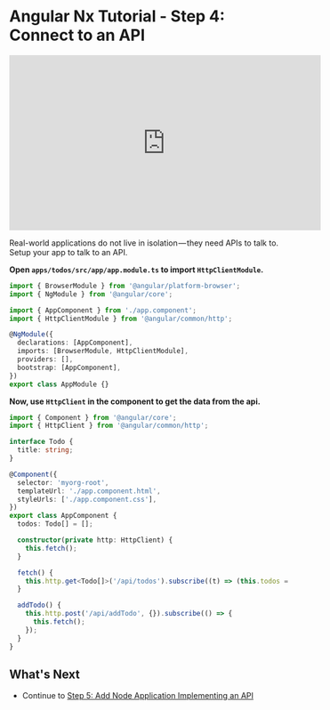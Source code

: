 # Angular Nx Tutorial - Step 4: Connect to an API

<iframe width="560" height="315" src="https://www.youtube.com/embed/digMpZzPtg8" frameborder="0" allow="accelerometer; autoplay; encrypted-media; gyroscope; picture-in-picture; fullscreen"></iframe>

Real-world applications do not live in isolation — they need APIs to talk to. Setup your app to talk to an API.

**Open `apps/todos/src/app/app.module.ts` to import `HttpClientModule`.**

```typescript
import { BrowserModule } from '@angular/platform-browser';
import { NgModule } from '@angular/core';

import { AppComponent } from './app.component';
import { HttpClientModule } from '@angular/common/http';

@NgModule({
  declarations: [AppComponent],
  imports: [BrowserModule, HttpClientModule],
  providers: [],
  bootstrap: [AppComponent],
})
export class AppModule {}
```

**Now, use `HttpClient` in the component to get the data from the api.**

```typescript
import { Component } from '@angular/core';
import { HttpClient } from '@angular/common/http';

interface Todo {
  title: string;
}

@Component({
  selector: 'myorg-root',
  templateUrl: './app.component.html',
  styleUrls: ['./app.component.css'],
})
export class AppComponent {
  todos: Todo[] = [];

  constructor(private http: HttpClient) {
    this.fetch();
  }

  fetch() {
    this.http.get<Todo[]>('/api/todos').subscribe((t) => (this.todos = t));
  }

  addTodo() {
    this.http.post('/api/addTodo', {}).subscribe(() => {
      this.fetch();
    });
  }
}
```

## What's Next

- Continue to [Step 5: Add Node Application Implementing an API](/latest/angular/tutorial/05-add-node-app)
